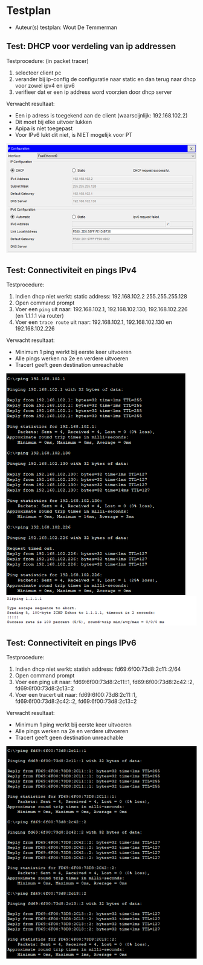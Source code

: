 # Testplan

- Auteur(s) testplan: Wout De Temmerman

## Test: DHCP voor verdeling van ip addressen

Testprocedure:
(in packet tracer)

1. selecteer client pc
2. verander bij ip-config de configuratie naar static en dan terug naar dhcp voor zowel ipv4 en ipv6
3. verifieer dat er een ip address word voorzien door dhcp server

Verwacht resultaat:

- Een ip adress is toegekend aan de client (waarscijnlijk: 192.168.102.2)
- Dit moet bij elke uitvoer lukken
- Apipa is niet toegepast
- Voor IPv6 lukt dit niet, is NIET mogelijk voor PT

<!-- Voeg hier eventueel een screenshot van het verwachte resultaat in. -->

![Screenshot van verkregen adressen](../Netwerken/TestPlan/Config_Gelukt.png)

## Test: Connectiviteit en pings IPv4

Testprocedure:

1. Indien dhcp niet werkt: static address: 192.168.102.2 255.255.255.128
2. Open command prompt
3. Voer een `ping` uit naar: 192.168.102.1, 192.168.102.130, 192.168.102.226 (en 1.1.1.1 via router)
4. Voer een `trace route` uit naar: 192.168.102.1, 192.168.102.130 en 192.168.102.226

Verwacht resultaat:

- Minimum 1 ping werkt bij eerste keer uitvoeren
- Alle pings werken na 2e en verdere uitvoeren
- Tracert geeft geen destination unreachable

<!-- Voeg hier eventueel een screenshot van het verwachte resultaat in. -->

![Screenshot output terminal van de pings](../Netwerken/TestPlan/Ping_Gelukt_1.png)
![Screenshot output terminal van de pings](../Netwerken/TestPlan/Ping_Gelukt_2.png)

## Test: Connectiviteit en pings IPv6

Testprocedure:

1. Indien dhcp niet werkt: statish address: fd69:6f00:73d8:2c11::2/64
2. Open command prompt
3. Voer een ping uit naar: fd69:6f00:73d8:2c11::1, fd69:6f00:73d8:2c42::2, fd69:6f00:73d8:2c13::2
4. Voer een tracert uit naar: fd69:6f00:73d8:2c11::1, fd69:6f00:73d8:2c42::2, fd69:6f00:73d8:2c13::2

Verwacht resultaat:

- Minimum 1 ping werkt bij eerste keer uitvoeren
- Alle pings werken na 2e en verdere uitvoeren
- Tracert geeft geen destination unreachable

<!-- Voeg hier eventueel een screenshot van het verwachte resultaat in. -->

![Screenshot output terminal van de pings](../Netwerken/TestPlan/Pingv6_Gelukt.png)
